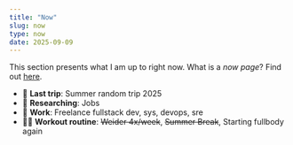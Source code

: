 ```yaml
---
title: "Now"
slug: now
type: now
date: 2025-09-09
---
```


 This section presents what I am up to right now. What is a *now page*? Find out [here](https://nownownow.com/about).

- 🚐 **Last trip**: Summer random trip 2025
- 🧪 **Researching**: Jobs
- 💼 **Work**: Freelance fullstack dev, sys, devops, sre
- 🏋️‍♂️ **Workout routine**: ~~Weider 4x/week~~, ~~Summer Break~~, Starting fullbody again
